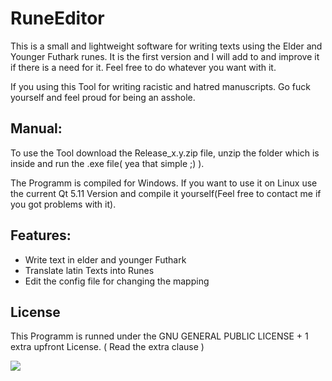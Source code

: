 # RuneEditor

This is a small and lightweight software for writing texts using the Elder and Younger Futhark runes. It is the first version and I will add to and improve it if there is a need for it. Feel free to do whatever you want with it.

If you using this Tool for writing racistic and hatred manuscripts. Go fuck yourself and feel proud for being an asshole.

## Manual:

To use the Tool download the Release_x.y.zip file, unzip the folder which is inside and run the .exe file( yea that simple ;) ).

The Programm is compiled for Windows. If you want to use it on Linux use the current Qt 5.11 Version and compile it yourself(Feel free to contact me if you got problems with it). 

## Features:

* Write text in elder and younger Futhark
* Translate latin Texts into Runes
* Edit the config file for changing the mapping

## License

This Programm is runned under the GNU GENERAL PUBLIC LICENSE + 1 extra upfront License. ( Read the extra clause )

[<img src="https://cdn.discordapp.com/attachments/474319912576221213/508738275700113418/FirstTry.gif">](https://cdn.discordapp.com/attachments/474319912576221213/508738275700113418/FirstTry.gif)
